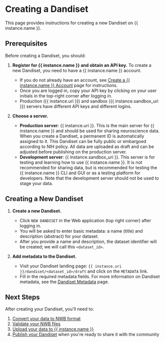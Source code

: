 # Creating a Dandiset

This page provides instructions for creating a new Dandiset on {{ instance.name }}.

## Prerequisites

Before creating a Dandiset, you should:

1. **Register for {{ instance.name }} and obtain an API key.** To create a new Dandiset, you need to have a {{ instance.name }} account.
   * If you do not already have an account, see [Create a {{ instance.name }} Account](../getting-started/creating-account.md) page for instructions. 
   * Once you are logged in, copy your API key by clicking on your user initials in the top-right corner after logging in.
   * Production ({{ instance.uri }}) and sandbox ({{ instance.sandbox_uri }}) servers have different API keys and different logins.

2. **Choose a server.**
   * **Production server**: {{ instance.uri }}. This is the main server for {{ instance.name }} and should be used for sharing neuroscience data.
     When you create a Dandiset, a permanent ID is automatically assigned to it.
     This Dandiset can be fully public or embargoed according to NIH policy.
     All data are uploaded as draft and can be adjusted before publishing on the production server.
   * **Development server**: {{ instance.sandbox_uri }}. This server is for testing and learning how to use {{ instance.name }}.
     It is not recommended for sharing data, but is recommended for testing the {{ instance.name }} CLI and GUI or as a testing platform for developers.
     Note that the development server should not be used to stage your data.

## Creating a New Dandiset

1. **Create a new Dandiset.** 
   * Click `NEW DANDISET` in the Web application (top right corner) after logging in.
   * You will be asked to enter basic metadata: a name (title) and description (abstract) for your dataset. 
   * After you provide a name and description, the dataset identifier will be created; we will call this `<dataset_id>`.

2. **Add metadata to the Dandiset.** 
   * Visit your Dandiset landing page: `{{ instance.uri }}/dandiset/<dataset_id>/draft` and click on the `METADATA` link.
   * Fill in the required metadata fields. For more information on Dandiset metadata, see the [Dandiset Metadata](./dandiset-metadata.md) page.

## Next Steps

After creating your Dandiset, you'll need to:

1. [Convert your data to NWB format](./converting-data/index.md)
2. [Validate your NWB files](./validating-files.md)
3. [Upload your data to {{ instance.name }}](./uploading-data.md)
4. [Publish your Dandiset](./publishing-dandisets.md) when you're ready to share it with the community
